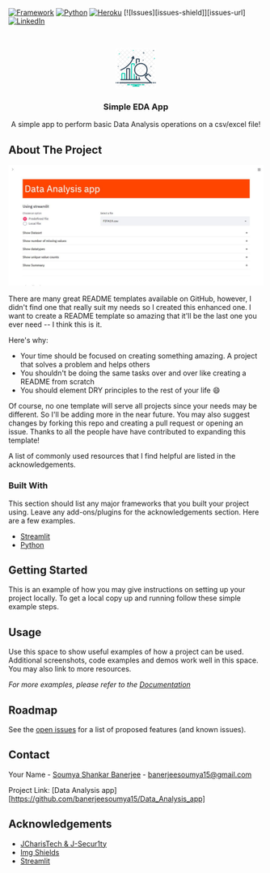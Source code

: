 <!--
*** Thanks for checking out the Best-README-Template. If you have a suggestion
*** that would make this better, please fork the repo and create a pull request
*** or simply open an issue with the tag "enhancement".
*** Thanks again! Now go create something AMAZING! :D
-->



<!-- PROJECT SHIELDS -->
<!--
*** I'm using markdown "reference style" links for readability.
*** Reference links are enclosed in brackets [ ] instead of parentheses ( ).
*** See the bottom of this document for the declaration of the reference variables
*** for contributors-url, forks-url, etc. This is an optional, concise syntax you may use.
*** https://www.markdownguide.org/basic-syntax/#reference-style-links
-->
[![Framework][framework-shield]][framework-url]
[![Python][python-shield]][python-url]
[![Heroku][heroku-shield]][heroku-url]
[![Issues][issues-shield]][issues-url]
[![LinkedIn][linkedin-shield]][linkedin-url]



<!-- PROJECT LOGO -->
<br />
<p align="center">
  <a href="https://github.com/banerjeesoumya15/Data_Analysis_app">
    <img src="images/data-analysis-symbol.png" alt="Logo" width="80" height="80">
  </a>

  <h3 align="center">Simple EDA App</h3>

  <p align="center">
    A simple app to perform basic Data Analysis operations on a csv/excel file!
  </p>
</p>





<!-- ABOUT THE PROJECT -->
## About The Project

[![Simple EDA App][product-screenshot]](https://example.com)

There are many great README templates available on GitHub, however, I didn't find one that really suit my needs so I created this enhanced one. I want to create a README template so amazing that it'll be the last one you ever need -- I think this is it.

Here's why:
* Your time should be focused on creating something amazing. A project that solves a problem and helps others
* You shouldn't be doing the same tasks over and over like creating a README from scratch
* You should element DRY principles to the rest of your life :smile:

Of course, no one template will serve all projects since your needs may be different. So I'll be adding more in the near future. You may also suggest changes by forking this repo and creating a pull request or opening an issue. Thanks to all the people have have contributed to expanding this template!

A list of commonly used resources that I find helpful are listed in the acknowledgements.

### Built With

This section should list any major frameworks that you built your project using. Leave any add-ons/plugins for the acknowledgements section. Here are a few examples.
* [Streamlit][framework-url]
* [Python][python-url]



<!-- GETTING STARTED -->
## Getting Started

This is an example of how you may give instructions on setting up your project locally.
To get a local copy up and running follow these simple example steps.




<!-- USAGE EXAMPLES -->
## Usage

Use this space to show useful examples of how a project can be used. Additional screenshots, code examples and demos work well in this space. You may also link to more resources.

_For more examples, please refer to the [Documentation](https://example.com)_



<!-- ROADMAP -->
## Roadmap

See the [open issues](https://github.com/banerjeesoumya15/Data_Analysis_app/issues) for a list of proposed features (and known issues).



<!-- CONTACT -->
## Contact

Your Name - [Soumya Shankar Banerjee][linkedin-url] - banerjeesoumya15@gmail.com

Project Link: [Data Analysis app][https://github.com/banerjeesoumya15/Data_Analysis_app]



<!-- ACKNOWLEDGEMENTS -->
## Acknowledgements
* [JCharisTech & J-Secur1ty](https://www.youtube.com/channel/UC2wMHF4HBkTMGLsvZAIWzRg)
* [Img Shields](https://shields.io)
* [Streamlit][framework-url]





<!-- MARKDOWN LINKS & IMAGES -->
<!-- https://www.markdownguide.org/basic-syntax/#reference-style-links -->
[framework-shield]: https://img.shields.io/badge/-Streamlit-black?style=plastic&logo=streamlit
[framework-url]: https://streamlit.io/
[heroku-shield]: https://img.shields.io/badge/-Heroku-430098?style=plastic&logo=heroku&logoColor=white
[heroku-url]: https://heroku.com/
[python-shield]: https://img.shields.io/badge/Python-3.6-green?style=plastic&logo=python&logoColor=3776AB&colorA=yellow
[python-url]: https://www.python.org/
[linkedin-shield]: https://img.shields.io/badge/-LinkedIn-black.svg?style=for-the-badge&logo=linkedin&colorB=555
[linkedin-url]: https://www.linkedin.com/in/soumya-shankar-banerjee/
[product-screenshot]: images/product_screenshot.jpg

